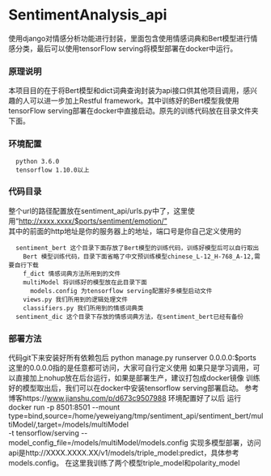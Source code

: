 # SentimentAnalysis_api
使用django对情感分析功能进行封装，里面包含使用情感词典和Bert模型进行情感分类，最后可以使用tensorFlow serving将模型部署在docker中运行。

### 原理说明
  本项目目的在于将Bert模型和dict词典查询封装为api接口供其他项目调用，感兴趣的人可以进一步加上Restful framework。其中训练好的Bert模型我使用tensorFlow
serving部署在docker中直接启动。原先的训练代码放在目录文件夹下面。

### 环境配置
  ```
    python 3.6.0
    tensorflow 1.10.0以上
  ```
### 代码目录
  整个url的路径配置放在sentiment_api/urls.py中了，这里使用“http://xxxx.xxxx/$ports/sentiment/emotion/”<br/>
  其中的前面的http地址是你的服务器上的地址，端口号是你自己定义使用的<br/>
  
  ```
    sentiment_bert 这个目录下面存放了Bert模型的训练代码，训练好模型后可以自行取出
      Bert 模型训练代码，目录下面省略了中文预训练模型chinese_L-12_H-768_A-12,需要自行下载
      f_dict 情感词典方法所用到的文件
      multiModel 将训练好的模型放在此目录下面
        models.config 为tensorflow serving配置好多模型启动文件
      views.py 我们所用到的逻辑处理文件
      classifiers.py 我们所用到的情感词典类
    sentiment_dic 这个目录下存放的情感词典方法，在sentiment_bert已经有备份
  ```
  
### 部署方法
  代码git下来安装好所有依赖包后
  python manage.py runserver 0.0.0.0:$ports 这里的0.0.0.0指的是任意都可访问，大家可自行定义使用
  如果只是学习调用，可以直接加上nohup放在后台运行，如果是部署生产，建议打包成docker镜像
  训练好的模型取出后，我们可以在docker中安装tensorflow serving部署启动。
  参考博客https://www.jianshu.com/p/d673c9507988
  环境配置好了以后
  运行
  docker run -p 8501:8501 --mount type=bind,source=/home/yeweiyang/tmp/sentiment_api/sentiment_bert/multiModel/,target=/models/multiModel \
 -t tensorflow/serving --model_config_file=/models/multiModel/models.config
  实现多模型部署，访问api是http://XXXX.XXXX.XX/v1/models/triple_model:predict，具体参考models.config。
  在这里我训练了两个模型triple_model和polarity_model
  
